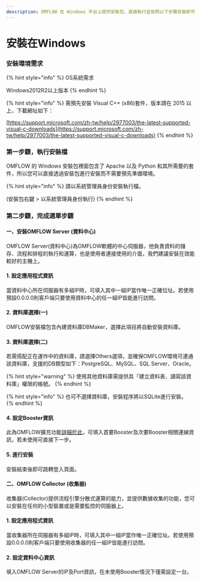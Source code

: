 ```yaml
---
description: OMFLOW 在 Windows 平台上提供安裝包，直接執行並依照以下步驟安裝即可。
---
```


# 安裝在Windows

### 安裝環境需求

{% hint style="info" %}
OS系統需求

Windows2012R2以上版本
{% endhint %}

{% hint style="info" %}
需預先安裝 Visual C++ (x86)套件，版本請在 2015 以上，下載網址如下：

[https://support.microsoft.com/zh-tw/help/2977003/the-latest-supported-visual-c-downloads](https://support.microsoft.com/zh-tw/help/2977003/the-latest-supported-visual-c-downloads)
{% endhint %}

### 第一步驟，執行安裝檔

OMFLOW 的 Windows 安裝包裡面包含了 Apache 以及 Python 和其所需要的套件，所以您可以直接透過安裝包進行安裝而不需要預先準備環境。

{% hint style="info" %}
請以系統管理員身份安裝執行檔。

(安裝包右鍵 > 以系統管理員身份執行)
{% endhint %}



### 第二步驟，完成選單步驟

#### 一、安裝OMFLOW Server (資料中心)

OMFLOW Server(資料中心)為OMFLOW軟體的中心伺服器，他負責資料的儲存、流程和排程的執行和運算，也是使用者連接使用的介面，我們建議安裝在效能較好的主機上。

#### 1. 設定應用程式資訊

當資料中心所在伺服器有多組IP時，可填入其中一組IP當作唯一正確位址。若使用預設0.0.0.0則客戶端只要使用資料中心的任一組IP皆能進行訪問。

#### 2. 資料庫選擇(一)

OMFLOW安裝檔包含內建資料庫DBMaker，選擇此項目將自動安裝資料庫。

#### 3. 資料庫選擇(二)

若需搭配正在運作中的資料庫，請選擇Others選項，並確保OMFLOW環境可連通該資料庫，支援的DB類型如下：PostgreSQL、MySQL、SQL Server、Oracle。

{% hint style="warning" %}
使用其他資料庫需提供具「建立資料表、讀寫該資料庫」權限的帳號。
{% endhint %}

{% hint style="info" %}
也可不選擇資料庫，安裝程序將以SQLite進行安裝。
{% endhint %}

#### 4. 設定Booster資訊

此為OMFLOW擴充功能[詳細於此](an-zhuang-booster.md)，可填入首要Booster及次要Booster相關連線資訊，若未使用可直接下一步。

#### &#x20;5. 進行安裝

安裝結束後即可跳轉登入頁面。



#### 二、OMFLOW Collector (收集器)

收集器(Collector)提供流程引擎分散式運算的能力，並提供數據收集的功能，您可以安裝在任何的小型裝置或是需要監控的伺服器上。

#### 1. 設定應用程式資訊

當收集器所在伺服器有多組IP時，可填入其中一組IP當作唯一正確位址。若使用預設0.0.0.0則客戶端只要使用收集器的任一組IP皆能進行訪問。

#### 2. 設定資料中心資訊

填入OMFLOW Server的IP及Port資訊，在未使用Booster情況下僅需設定一台。
